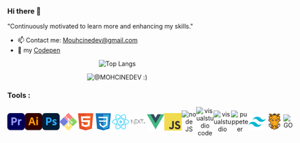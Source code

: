 ﻿### Hi there 👋

"Continuously motivated to learn more and enhancing my skills."

* 📫 Contact me: Mouhcinedev@gmail.com
* :art: my [Codepen](https://codepen.io/MohcineDev)

<div align="center">

![Top Langs](https://github-readme-stats.vercel.app/api/top-langs/?username=MohcineDev&langs_count=14)
</div>
<div align="center">
<img  src="https://github-readme-streak-stats.herokuapp.com?user=mohcinedev&theme=whatsapp-dark2&hide_border=true&border_radius=16&card_width=800&fire=21c063"/ alt="@MOHCINEDEV :)">
</div>

### Tools :     
<div align="center" style="display:flex; justify-content:space-between; align-items:center; width:100%">
<img width=40px src="pre.svg" alt="premiere pro"/>
 <img width=40px src="ill.svg" alt="Adobe illustrator"/>
 <img width=40px src="pho.svg" alt="Adobe photoshop"/>
 <img width=40px src="bash.svg" alt="git bash" title="Git">
 <img width=40px src="html.svg" alt="html">
 <img width=40px src="css.svg" alt="css">
 <img width=40px src="react.svg" alt="React JS">
 <img width=40px background="rgb(255,255,255)" src="next.png" alt="Next JS" style="background-color:#fff">
 <img width=40px src="vue.png" alt="Vue JS">
 <img width=40px src="https://raw.githubusercontent.com/github/explore/80688e429a7d4ef2fca1e82350fe8e3517d3494d/topics/javascript/javascript.png" alt="JS">
 <img width=40px src="https://nodejs.org/static/images/logo.svg" alt="node JS">
 <img width=40px src="https://visualstudio.microsoft.com/wp-content/uploads/2019/09/vs-code-responsive-01-1.png" alt="visualstudio code">
 <img width=40px src="https://visualstudio.microsoft.com/wp-content/uploads/2019/06/BrandVisualStudioWin2019-3.svg" alt="visualstudio">
 <img width=40px src="https://user-images.githubusercontent.com/10379601/29446482-04f7036a-841f-11e7-9872-91d1fc2ea683.png" alt="puppeteer">  
 <img width=40px src="tailwindcss.svg" alt="tailwindcss">  
 <img width=40px src="grunt.svg" alt="grunt">  
 <img width=40px src="https://go.dev/images/go-logo-white.svg" alt="GO">  

 </div> 
